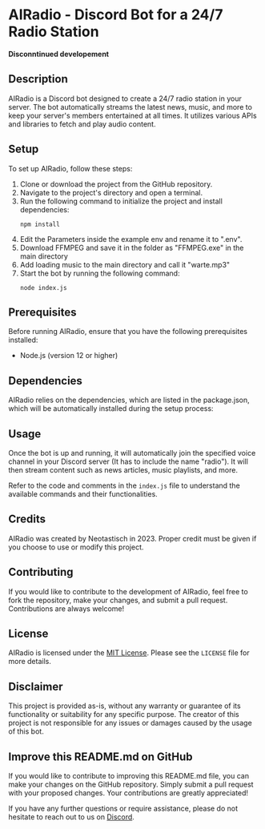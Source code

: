 # AIRadio - Discord Bot for a 24/7 Radio Station

**Disconntinued developement**

## Description
AIRadio is a Discord bot designed to create a 24/7 radio station in your server. The bot automatically streams the latest news, music, and more to keep your server's members entertained at all times. It utilizes various APIs and libraries to fetch and play audio content.

## Setup
To set up AIRadio, follow these steps:

1. Clone or download the project from the GitHub repository.
2. Navigate to the project's directory and open a terminal.
3. Run the following command to initialize the project and install dependencies:
   ```
   npm install
   ```
4. Edit the Parameters inside the example env and rename it to ".env".
5. Download FFMPEG and save it in the folder as "FFMPEG.exe" in the main directory
6. Add loading music to the main directory and call it "warte.mp3"
7. Start the bot by running the following command:
   ```
   node index.js
   ```

## Prerequisites
Before running AIRadio, ensure that you have the following prerequisites installed:

- Node.js (version 12 or higher)

## Dependencies
AIRadio relies on the dependencies, which are listed in the package.json, which will be automatically installed during the setup process:

## Usage
Once the bot is up and running, it will automatically join the specified voice channel in your Discord server (It has to include the name "radio"). It will then stream content such as news articles, music playlists, and more.

Refer to the code and comments in the `index.js` file to understand the available commands and their functionalities.

## Credits
AIRadio was created by Neotastisch in 2023. Proper credit must be given if you choose to use or modify this project.

## Contributing
If you would like to contribute to the development of AIRadio, feel free to fork the repository, make your changes, and submit a pull request. Contributions are always welcome!

## License
AIRadio is licensed under the [MIT License](https://opensource.org/licenses/MIT). Please see the `LICENSE` file for more details.

## Disclaimer
This project is provided as-is, without any warranty or guarantee of its functionality or suitability for any specific purpose. The creator of this project is not responsible for any issues or damages caused by the usage of this bot.

## Improve this README.md on GitHub
If you would like to contribute to improving this README.md file, you can make your changes on the GitHub repository. Simply submit a pull request with your proposed changes. Your contributions are greatly appreciated!

If you have any further questions or require assistance, please do not hesitate to reach out to us on [Discord](https://discord.gg/pZKFGWVvfF).
